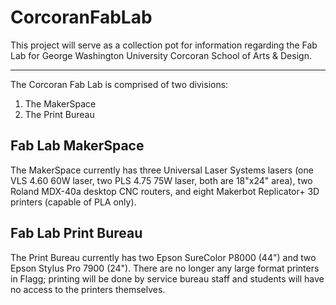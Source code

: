 # CorcoranFabLab

This project will serve as a collection pot for information regarding the Fab Lab for George Washington University Corcoran School of Arts & Design.
***
The Corcoran Fab Lab is comprised of two divisions:
1. The MakerSpace
2. The Print Bureau

## Fab Lab MakerSpace
The MakerSpace currently has three Universal Laser Systems lasers (one VLS 4.60 60W laser, two PLS 4.75 75W laser, both are 18"x24" area), two Roland MDX-40a desktop CNC routers, and eight Makerbot Replicator+ 3D printers (capable of PLA only).

## Fab Lab Print Bureau
The Print Bureau currently has two Epson SureColor P8000 (44") and two Epson Stylus Pro 7900 (24"). There are no longer any large format printers in Flagg; printing will be done by service bureau staff and students will have no access to the printers themselves.
